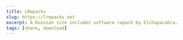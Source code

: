 ```yaml
---
title: LRepacks
slug: https://lrepacks.net
excerpt: A Russian site includes software repack by Elchupacabra.
tags: [share, download]
---
```

